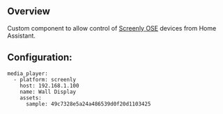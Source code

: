 ## Overview
Custom component to allow control of [Screenly OSE](https://www.screenly.io/ose/) devices from Home Assistant. 

## Configuration:
```
media_player:
  - platform: screenly
    host: 192.168.1.100
    name: Wall Display
    assets:
      sample: 49c7328e5a24a486539d0f20d1103425
```
